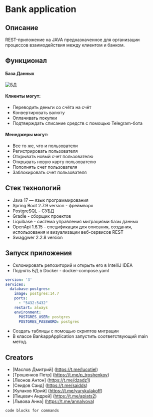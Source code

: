 # Bank application

## Описание

REST-приложение на JAVA предназначенное для организации процессов взаимодействия между клиентом и банком.

## Функционал

#### База Данных

![БД](https://user-images.githubusercontent.com/77917592/227283748-40c6948f-994a-4c74-b8a1-97ed0994cabb.jpg)


#### Клиенты могут:

* Переводить деньги со счёта на счёт
* Конвертировать валюту
* Оплачивать покупки
* Подтверждать списание средств с помощью Telegram-бота
  
#### Менеджеры могут:
* Все то же, что и пользователи
* Регистрировать пользователя
* Открывать новый счет пользователю
* Открывать новую карту пользователю
* Пополнять счет пользователя
* Заблокировать счет пользователя


## Стек технологий

* Java 17 — язык программирования
* Spring Boot 2.7.9 version - фреймворк
* PostgreSQL - СУБД
* Gradle - сборщик проектов
* Liquibase - система управления миграциями базы данных
* OpenApi 1.6.15 - спецификация для описания, создания, использования и      визуализации веб-сервисов REST
* Swaggwer 2.2.8 version
  

## Запуск приложения

* Склонировать репозиторий и открыть его в IntelliJ IDEA
* Поднять БД в Docker - docker-compose.yaml
```yaml
version: '3'
services:
  database-postgres:
    image: postgres:14.7
    ports:
      - "5432:5432"
    restart: always
    environment:
      POSTGRES_USER: postgres
      POSTGRES_PASSWORD: postgres
 ```
* Создать таблицы с помощью скриптов миграции
* В классе BankappApplication запустить соответствующий main метод.

## Creators

* [Маслов Дмитрий] (https://t.me/lucotiel)
* [Трошенков Петр] (https://t.me/p_troshenkov)
* [Леонов Антон] (https://t.me/dzadz1)
* [Сеидов Саид] (https://t.me/saidds)
* [Кулаков Юрий] (https://t.me/yurykulakoff)
* [Пицевич Андрей] (https://t.me/apiats2)
* [Львова Анна] (https://t.me/annalvova)
```
code blocks for commands
```
